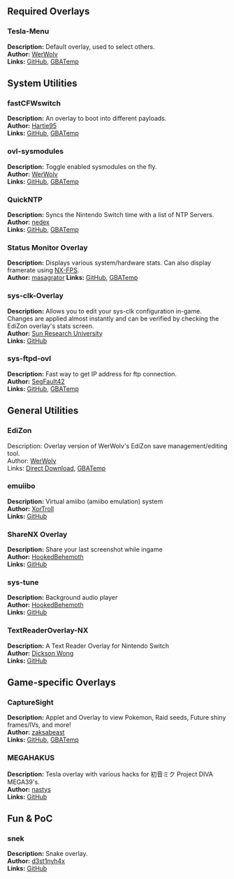 ## Required Overlays

### Tesla-Menu

**Description:** Default overlay, used to select others.  
**Author:** [WerWolv](https://github.com/WerWolv)  
**Links:** [GitHub](https://github.com/WerWolv/Tesla-Menu), [GBATemp](https://gbatemp.net/threads/tesla-the-nintendo-switch-overlay-menu.557362/)  



## System Utilities

### fastCFWswitch

**Description:** An overlay to boot into different payloads.  
**Author:** [Hartie95](https://github.com/Hartie95)  
**Links:** [GitHub](https://github.com/Hartie95/fastCFWswitch), [GBATemp](https://gbatemp.net/threads/overlay-fastcfwswitch.562451/)



### ovl-sysmodules

**Description:** Toggle enabled sysmodules on the fly.  
**Author:** [WerWolv](https://github.com/WerWolv)  
**Links:** [GitHub](https://github.com/WerWolv/ovl-sysmodules), [GBATemp](https://gbatemp.net/threads/ovl-sysmodules-a-tesla-overlay-to-toggle-sysmodules.557455/)



### QuickNTP

**Description:** Syncs the Nintendo Switch time with a list of NTP Servers.  
**Author:** [nedex](https://github.com/nedex)  
**Links:** [GitHub](https://github.com/nedex/QuickNTP), [GBATemp](https://gbatemp.net/threads/quickntp-sync-time-using-tesla.561716/)



### Status Monitor Overlay

**Description:** Displays various system/hardware stats. Can also display framerate using [NX-FPS](https://github.com/masagrator/NX-FPS).  
**Author:** [masagrator](https://github.com/masagrator)
**Links:** [GitHub](https://github.com/masagrator/Status-Monitor-Overlay), [GBATemp](https://gbatemp.net/threads/status-monitor-overlay-tesla-overlay-to-monitor-your-hardware.558505/)



### sys-clk-Overlay

**Description:** Allows you to edit your sys-clk configuration in-game. Changes are applied almost instantly and can be verified by checking the EdiZon overlay's stats screen.  
**Author:** [Sun Research University](https://github.com/Sun-Research-University)  
**Links:** [GitHub](https://github.com/Sun-Research-University/sys-clk-Overlay)  

### sys-ftpd-ovl

**Description:** Fast way to get IP address for ftp connection.  
**Author:** [SegFault42](https://github.com/SegFault42)  
**Links:** [GitHub](https://github.com/SegFault42/sys-ftpd-ovl), [GBATemp](https://gbatemp.net/threads/sys-ftpd-ovl.566812/)



## General Utilities

### EdiZon

Description: Overlay version of WerWolv's EdiZon save management/editing tool.  
Author: [WerWolv](https://github.com/WerWolv)  
Links: [Direct Download](http://werwolv.net/downloads/EdiZonOverlay.zip), [GBATemp](https://gbatemp.net/threads/tesla-the-nintendo-switch-overlay-menu.557362/)  



### emuiibo

**Description:** Virtual amiibo (amiibo emulation) system  
**Author:** [XorTroll](https://github.com/XorTroll)  
**Links:** [GitHub](https://github.com/XorTroll/emuiibo)



### ShareNX Overlay

**Description:** Share your last screenshot while ingame  
**Author:** [HookedBehemoth](https://github.com/HookedBehemoth)  
**Links:** [GitHub](https://github.com/HookedBehemoth/ShareNX-Overlay)



### sys-tune

**Description:** Background audio player  
**Author:** [HookedBehemoth](https://github.com/HookedBehemoth)  
**Links:** [GitHub](https://github.com/HookedBehemoth/sys-tune)



### TextReaderOverlay-NX

**Description:** A Text Reader Overlay for Nintendo Switch  
**Author:** [Dickson Wong](https://github.com/diwo)  
**Links:** [GitHub](https://github.com/diwo/TextReaderOverlay-NX)



## Game-specific Overlays

### CaptureSight

**Description:** Applet and Overlay to view Pokemon, Raid seeds, Future shiny frames/IVs, and more!   
**Author:** [zaksabeast](https://github.com/zaksabeast)  
**Links:** [GitHub](https://github.com/zaksabeast/CaptureSight), [GBATemp](https://gbatemp.net/threads/capturesight-applet-and-overlay-to-view-pokemon-raid-seeds-future-shiny-frames-ivs-and-more.557679/)



### MEGAHAKUS

**Description:** Tesla overlay with various hacks for 初音ミク Project DIVA MEGA39's.  
**Author:** [nastys](https://github.com/nastys)  
**Links:** [GitHub](https://github.com/nastys/MEGAHAKUS)



## Fun & PoC

### snek

**Description:** Snake overlay.  
**Author:** [d3st1nyh4x](https://github.com/d3st1nyh4x)  
**Links:** [GitHub](https://github.com/d3st1nyh4x/snek)
